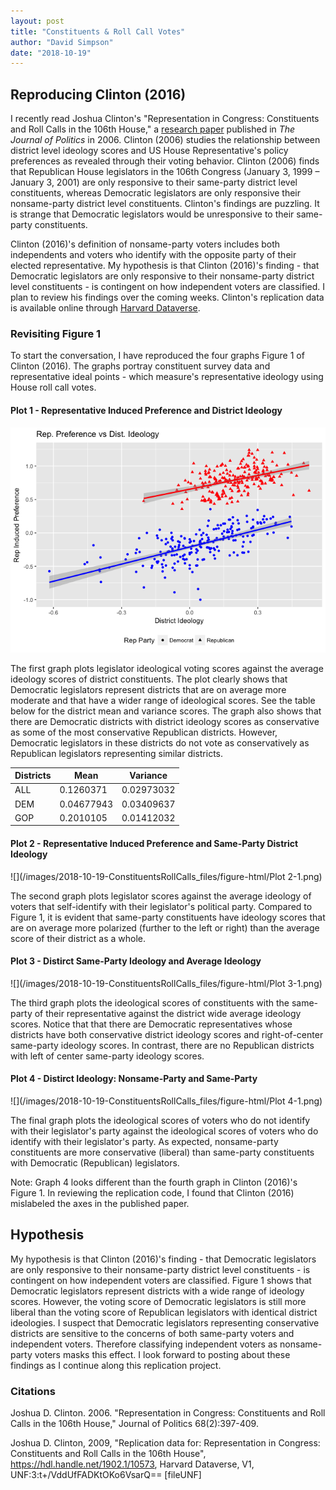```yaml
---
layout: post
title: "Constituents & Roll Call Votes"
author: "David Simpson"
date: "2018-10-19"
---
```


## Reproducing Clinton (2016)

I recently read Joshua Clinton's "Representation in Congress: Constituents and Roll Calls in the 106th House," a [research paper](https://www.jstor.org/stable/10.1111/j.1468-2508.2006.00415.x?pq-origsite=summon&seq=1#metadata_info_tab_contents) published in *The Journal of Politics* in 2006. Clinton (2006) studies the relationship between district level ideology scores and US House Representative's policy preferences as revealed through their voting behavior. Clinton (2006) finds that Republican House legislators in the 106th Congress (January 3, 1999 – January 3, 2001) are only responsive to their same-party district level constituents, whereas Democratic legislators are only responsive their nonsame-party district level constituents. Clinton's findings are puzzling. It is strange that Democratic legislators would be unresponsive to their same-party constituents.

Clinton (2016)'s definition of nonsame-party voters includes both independents and voters who identify with the opposite party of their elected representative. My hypothesis is that Clinton (2016)'s finding - that Democratic legislators are only responsive to their nonsame-party district level constituents - is contingent on how independent voters are classified. I plan to review his findings over the coming weeks. Clinton's replication data is available online through [Harvard Dataverse](https://dataverse.harvard.edu/dataset.xhtml?persistentId=hdl:1902.1/10573). 





### Revisiting Figure 1
To start the conversation, I have reproduced the four graphs Figure 1 of Clinton (2016). The graphs portray constituent survey data and representative ideal points - which measure's representative ideology using House roll call votes.



#### Plot 1 - Representative Induced Preference and District Ideology


![](/images/2018-10-19-ConstituentsRollCalls_files/figure-html/Plot1-1.png)<!-- -->

The first graph plots legislator ideological voting scores against the average ideology scores of district constituents. The plot clearly shows that Democratic legislators represent districts that are on average more moderate and that have a wider range of ideological scores. See the table below for the district mean and variance scores. The graph also shows that there are Democratic districts with district ideology scores as conservative as some of the most conservative Republican districts. However, Democratic legislators in these districts do not vote as conservatively as Republican legislators representing similar districts.



| Districts   |      Mean  |  Variance   |
|-----|-----------|------------|
| ALL |  0.1260371 |  0.02973032 |
| DEM | 0.04677943 |  0.03409637 |
| GOP | 0.2010105 |  0.01412032 |

#### Plot 2 - Representative Induced Preference and Same-Party District Ideology

![](/images/2018-10-19-ConstituentsRollCalls_files/figure-html/Plot 2-1.png)<!-- -->

The second graph plots legislator scores against the average ideology of voters that self-identify with their legislator's political party. Compared to Figure 1, it is evident that same-party constituents have ideology scores that are on average more polarized (further to the left or right) than the average score of their district as a whole.

#### Plot 3 - Distirct Same-Party Ideology and Average Ideology
![](/images/2018-10-19-ConstituentsRollCalls_files/figure-html/Plot 3-1.png)<!-- -->

The third graph plots the ideological scores of constituents with the same-party of their representative against the district wide average ideology scores. Notice that that there are Democratic representatives whose districts have both conservative district ideology scores and right-of-center same-party ideology scores. In contrast, there are no Republican districts with left of center same-party ideology scores.

#### Plot 4 - Distirct Ideology: Nonsame-Party and Same-Party

![](/images/2018-10-19-ConstituentsRollCalls_files/figure-html/Plot 4-1.png)<!-- -->

The final graph plots the ideological scores of voters who do not identify with their legislator's party against the ideological scores of voters who do identify with their legislator's party. As expected, nonsame-party constituents are more conservative (liberal) than same-party constituents with Democratic (Republican) legislators.

Note: Graph 4 looks different than the fourth graph in Clinton (2016)'s Figure 1. In reviewing the replication code, I found that Clinton (2016) mislabeled the axes in the published paper.

## Hypothesis
My hypothesis is that Clinton (2016)'s finding - that Democratic legislators are only responsive to their nonsame-party district level constituents - is contingent on how independent voters are classified. Figure 1 shows that Democratic legislators represent districts with a wide range of ideology scores. However, the voting score of Democratic legislators is still more liberal than the voting score of Republican legislators with identical district ideologies. I suspect that Democratic legislators representing conservative districts are sensitive to the concerns of both same-party voters and independent voters. Therefore classifying independent voters as nonsame-party voters masks this effect. I look forward to posting about these findings as I continue along this replication project.

### Citations

Joshua D. Clinton. 2006. "Representation in Congress: Constituents and Roll Calls in the 106th House," Journal of Politics 68(2):397-409.

Joshua D. Clinton, 2009, "Replication data for: Representation in Congress: Constituents and Roll Calls in the 106th House", https://hdl.handle.net/1902.1/10573, Harvard Dataverse, V1, UNF:3:t+/VddUfFADKtOKo6VsarQ== [fileUNF]
